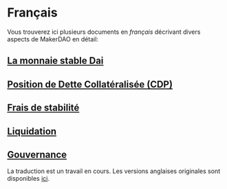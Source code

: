 # Français

Vous trouverez ici plusieurs documents en _français_ décrivant divers aspects de MakerDAO en détail:

## [La monnaie stable Dai](https://github.com/makerdao/community/tree/ef1ac4ee46fe37b5b4fd2e7ce62abf414b2a260a/faqs/fr/dai.md)

## [Position de Dette Collatéralisée \(CDP\)](https://github.com/makerdao/community/tree/ef1ac4ee46fe37b5b4fd2e7ce62abf414b2a260a/faqs/fr/cdp.md)

## [Frais de stabilité](https://github.com/makerdao/community/tree/ef1ac4ee46fe37b5b4fd2e7ce62abf414b2a260a/faqs/fr/stability-fee.md)

## [Liquidation](liquidation.md)

## [Gouvernance](governance.md)

La traduction est un travail en cours. Les versions anglaises originales sont disponibles [ici](../).

